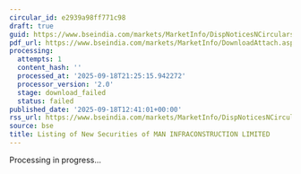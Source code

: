 ```yaml
---
circular_id: e2939a98ff771c98
draft: true
guid: https://www.bseindia.com/markets/MarketInfo/DispNoticesNCirculars.aspx?Noticeid={FDF7C2FD-9863-45F8-BE09-B7BC6480E5E3}&noticeno=20250918-42&dt=09/18/2025&icount=42&totcount=63&flag=0
pdf_url: https://www.bseindia.com/markets/MarketInfo/DownloadAttach.aspx?id=20250918-42&attachedId=
processing:
  attempts: 1
  content_hash: ''
  processed_at: '2025-09-18T21:25:15.942272'
  processor_version: '2.0'
  stage: download_failed
  status: failed
published_date: '2025-09-18T12:41:01+00:00'
rss_url: https://www.bseindia.com/markets/MarketInfo/DispNoticesNCirculars.aspx?Noticeid={FDF7C2FD-9863-45F8-BE09-B7BC6480E5E3}&noticeno=20250918-42&dt=09/18/2025&icount=42&totcount=63&flag=0
source: bse
title: Listing of New Securities of MAN INFRACONSTRUCTION LIMITED
---
```


Processing in progress...